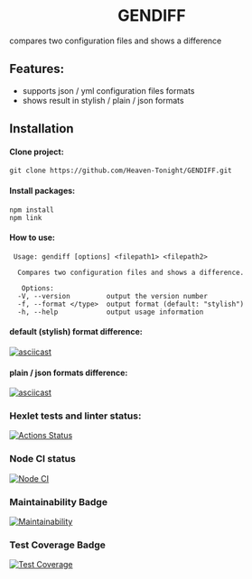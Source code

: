 <h1 align="center"> GENDIFF </h1>

compares two configuration files and shows a difference

## Features:
- supports json / yml configuration files formats
- shows result in stylish / plain / json formats

## Installation

#### Clone project:
```
git clone https://github.com/Heaven-Tonight/GENDIFF.git
```

#### Install packages:
```
npm install
npm link
```
#### How to use:
```
 Usage: gendiff [options] <filepath1> <filepath2>

  Compares two configuration files and shows a difference.

   Options:
  -V, --version         output the version number
  -f, --format </type>  output format (default: "stylish")
  -h, --help            output usage information
   ```
#### default (stylish) format difference:
[![asciicast](https://asciinema.org/a/ydB9IQJ18OSro1Nr9he1ZhFt9.svg)](https://asciinema.org/a/ydB9IQJ18OSro1Nr9he1ZhFt9)

#### plain / json formats difference:
[![asciicast](https://asciinema.org/a/w83hv23o2pCOL43iM0zhesO7m.svg)](https://asciinema.org/a/w83hv23o2pCOL43iM0zhesO7m)

### Hexlet tests and linter status:
[![Actions Status](https://github.com/Heaven-Tonight/frontend-project-46/actions/workflows/hexlet-check.yml/badge.svg)](https://github.com/Heaven-Tonight/frontend-project-46/actions)

### Node CI status
[![Node CI](https://github.com/Heaven-Tonight/frontend-project-46/actions/workflows/nodejs.yml/badge.svg)](https://github.com/Heaven-Tonight/frontend-project-46/actions/workflows/nodejs.yml)

### Maintainability Badge
[![Maintainability](https://api.codeclimate.com/v1/badges/594249eb55bb6f34cb7e/maintainability)](https://codeclimate.com/github/Heaven-Tonight/frontend-project-46/maintainability)

### Test Coverage Badge
[![Test Coverage](https://api.codeclimate.com/v1/badges/594249eb55bb6f34cb7e/test_coverage)](https://codeclimate.com/github/Heaven-Tonight/frontend-project-46/test_coverage)